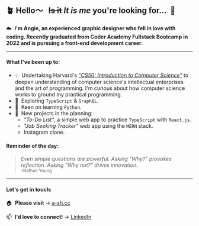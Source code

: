 ## 🪴 Hello〜&nbsp;&nbsp; <s>Is it</s> *It is me* you're looking for... &nbsp;🎵

☁️&nbsp;  **I'm Angie, an experienced graphic designer who fell in love with coding. Recently graduated from Coder Academy Fullstack Bootcamp in 2022 and is pursuing a front-end development career.**

---
#### What I've been up to:

- 💡&nbsp; Undertaking Harvard's [*"CS50: Introduction to Computer Science"*](https://pll.harvard.edu/course/cs50-introduction-computer-science?delta=0) to deepen understanding of computer science's intellectual enterprises and the art of programming. I'm curious about how computer science works to ground my practical programming.
- 🔭&nbsp; Exploring `TypeScript` & `GraphQL`.
- 👀&nbsp; Keen on learning `Python`.
- 🌱&nbsp; New projects in the planning:
  - *"To-Do List"*, a simple web app to practice `TypeScript` with `React.js`.
  - *"Job Seeking Tracker"* web app using the `MERN` stack.
  - Instagram clone.


#### Reminder of the day:
> *Even simple questions are powerful. Asking "Why?" provokes reflection. Asking "Why not?" drives innovation.*
<br/><sub>–Nathan Young</sub>

---
#### Let's get in touch:

🏠&nbsp; **Please visit** → [a-sh.cc](https://www.a-sh.cc)

📫&nbsp;  **I'd love to connect!** →  [LinkedIn](https://www.linkedin.com/in/angiehentri/)
